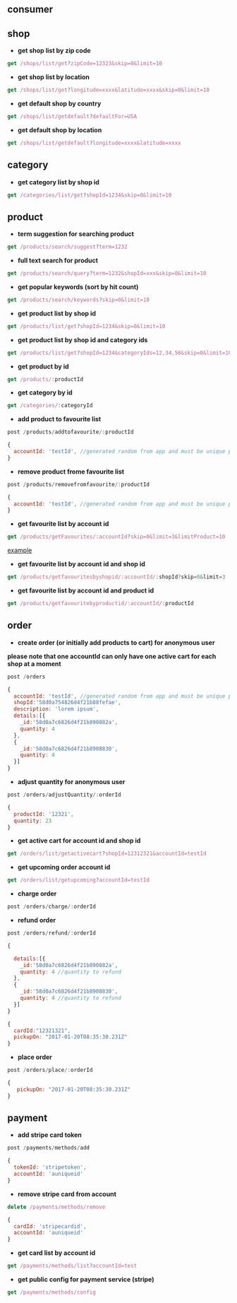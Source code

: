 ## consumer

## shop 

* **get shop list by zip code**
```javascript
get /shops/list/get?zipCode=12323&skip=0&limit=10
```

* **get shop list by location**
```javascript
get /shops/list/get?longitude=xxxx&latitude=xxxx&skip=0&limit=10
```

* **get default shop by country**
```javascript
get /shops/list/getdefault?defaultFor=USA
```

* **get default shop by location**
```javascript
get /shops/list/getdefault?longitude=xxxx&latitude=xxxx
```
## category

* **get category list by shop id**
```javascript
get /categories/list/get?shopId=1234&skip=0&limit=10
```
## product

* **term suggestion for searching product**
```javascript
get /products/search/suggest?term=1232
```

* **full text search for product**
```javascript
get /products/search/query?term=1232&shopId=xxx&skip=0&limit=10
```

* **get popular keywords (sort by hit count)**
```javascript
get /products/search/keywords?skip=0&limit=10
```

* **get product list by shop id**
```javascript
get /products/list/get?shopId=1234&skip=0&limit=10
```

* **get product list by shop id and category ids**
```javascript
get /products/list/get?shopId=1234&categoryIds=12,34,56&skip=0&limit=10 //get products from 3 category id 12, 34, 56
```
* **get product by id**
```javascript
get /products/:productId
```

* **get category by id**
```javascript
get /categories/:categoryId
```


* **add product to favourite list**
```javascript
post /products/addtofavourite/:productId
```
```javascript
{
  accountId: 'testId', //generated random from app and must be unique per installation of the app.  
}
```
* **remove product frome favourite list**

```javascript
post /products/removefromfavourite/:productId
```

```javascript
{
  accountId: 'testId', //generated random from app and must be unique per installation of the app.  
}
```

* **get favourite list by account id**

```javascript
get /products/getFavourites/:accountId?skip=0&limit=3&limitProduct=10
```
[example](https://github.com/siliconprime-hoanguyen/drivethrough/blob/master/examples/get_favourite_list.md)

* **get favourite list by account id and shop id**

```javascript
get /products/getfavouritesbyshopid/:accountId/:shopId?skip=0&limit=3
```

* **get favourite list by account id and product id**

```javascript
get /products/getfavouritebyproductid/:accountId/:productId
```


## order

* **create order (or initially add products to cart) for anonymous user** 

**please note that one accountId can only have one active cart for each shop at a moment**

```javascript
post /orders
```

```javascript
{
  accountId: 'testId', //generated random from app and must be unique per installation of the app.
  shopId:'58d0a754826d4f21b88fefae',
  description: 'lorem ipsum',
  details:[{
  	_id:'58d0a7c6826d4f21b890882a',
  	quantity: 4
  },
  {
  	_id:'58d0a7c6826d4f21b8908830',
  	quantity: 4
  }]
}
```

* **adjust quantity for anonymous user**

```javascript
post /orders/adjustQuantity/:orderId
```

```javascript
{
  productId: '12321',
  quantity: 23
}
```

* **get active cart for account id and shop id**

```javascript
get /orders/list/getactivecart?shopId=12312321&accountId=testId
```

* **get upcoming order account id**

```javascript
get /orders/list/getupcoming?accountId=testId
```

* **charge order**

```javascript
post /orders/charge/:orderId
```
* **refund order**

```javascript
post /orders/refund/:orderId
```

```javascript
{

  details:[{
  	_id:'58d0a7c6826d4f21b890882a',
  	quantity: 4 //quantity to refund
  },
  {
  	_id:'58d0a7c6826d4f21b8908830',
  	quantity: 4 //quantity to refund
  }]
}
```

```javascript
{
  cardId:"12321321",
  pickupOn: "2017-01-20T08:35:30.231Z"
}
```

* **place order**

```javascript
post /orders/place/:orderId
```
```javascript
{
   pickupOn: "2017-01-20T08:35:30.231Z"
}
```



## payment


* **add stripe card token**

```javascript
post /payments/methods/add
```

```javascript
{
  tokenId: 'stripetoken',
  accountId: 'auniqueid'
}
```

* **remove stripe card from account**

```javascript
delete /payments/methods/remove
```

```javascript
{
  cardId: 'stripecardid',
  accountId: 'auniqueid'
}
```

* **get card list by account id**

```javascript
get /payments/methods/list?accountId=test
```

* **get public config for payment service (stripe)**

```javascript
get /payments/methods/config
```

